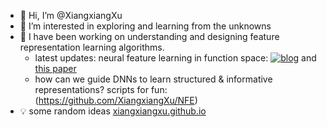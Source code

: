 - 👋 Hi, I’m @XiangxiangXu
- 👀 I’m interested in exploring and learning from the unknowns
- 🌱 I have been working on understanding and designing feature representation learning algorithms.
  - latest updates: neural feature learning in function space: [![blog](https://img.shields.io/badge/blog-gilearning.github.io-black)](https://gilearning.github.io/) and [this paper](https://arxiv.org/pdf/2309.10140.pdf)
  - how can we guide DNNs to learn structured & informative representations? scripts for fun: (https://github.com/XiangxiangXu/NFE)
- 💡 some random ideas [xiangxiangxu.github.io](https://xiangxiangxu.github.io/)
<!---
XiangxiangXu/XiangxiangXu is a ✨ special ✨ repository because its `README.md` (this file) appears on your GitHub profile.
You can click the Preview link to take a look at your changes.

--->
